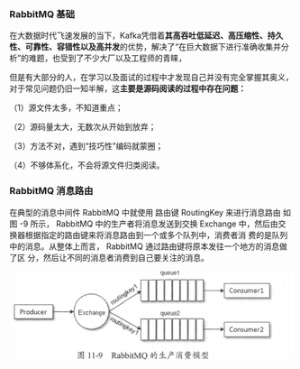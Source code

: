 ### RabbitMQ 基础



在大数据时代飞速发展的当下，Kafka凭借着**其高吞吐低延迟、高压缩性、持久性、可靠性、容错性以及高并发**的优势，解决了“在巨大数据下进行准确收集并分析”的难题，也受到了不少大厂以及工程师的青睐，

但是有大部分的人，在学习以及面试的过程中才发现自己并没有完全掌握其奥义，对于常见问题仍旧一知半解，这**主要是源码阅读的过程中存在问题：**

 （1）源文件太多，不知道重点；

 （2）源码量太大，无数次从开始到放弃；

 （3）方法不对，遇到“技巧性”编码就蒙圈；

 （4）不够体系化，不会将源文件归类阅读。



### RabbitMQ 消息路由

在典型的消息中间件 RabbitMQ 中就使用 路由键 RoutingKey 来进行消息路由 如图 -9 所示， RabbitMQ 中的生产者将消息发送到交换 Exchange 中，然后由交换器根据指定的路由键来将消息路由到一个或多个队列中，消费者消 费的是队列中的消息。从整体上而言， RabbitMQ 通过路由键将原本发往一个地方的消息做了区 分，然后让不同的消息者消费到自己要关注的消息。

![1608777863356](assets/1608777863356.png) 


